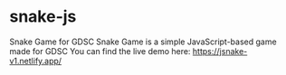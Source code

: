 # snake-js
Snake Game for GDSC
Snake Game is a simple JavaScript-based game made for GDSC
You can find the live demo here: https://jsnake-v1.netlify.app/
